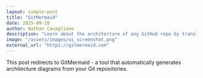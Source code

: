 ```yaml
---
layout: simple-post
title: "GitMermaid"
date: 2025-09-28
author: Nathan Cavaglione
description: "Learn about the architecture of any GitHub repo by translating it into AI-generated mermaid diagrams"
image: "/assets/images/ui_screenshot.png"
external_url: "https://gitmermaid.com"
---
```


This post redirects to GitMermaid - a tool that automatically generates architecture diagrams from your Git repositories.